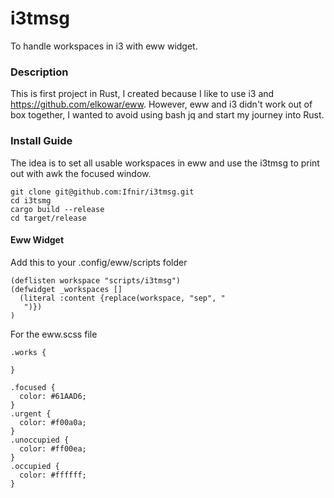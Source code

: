 # i3tmsg
To handle workspaces in i3 with eww widget.

### Description

This is first project in Rust, I created because I like to use i3 and https://github.com/elkowar/eww.
However, eww and i3 didn't work out of box together, I wanted to avoid using bash jq and start my journey into Rust.

### Install Guide
The idea is to set all usable workspaces in eww and use the i3tmsg to print out with awk the focused window.
```
git clone git@github.com:Ifnir/i3tmsg.git
cd i3tsmg
cargo build --release
cd target/release
```

#### Eww Widget

Add this to your .config/eww/scripts folder

```
(deflisten workspace "scripts/i3tmsg") 
(defwidget _workspaces []
  (literal :content {replace(workspace, "sep", "
   ")})
)
```

For the eww.scss file
```
.works {
   
}

.focused {
  color: #61AAD6;
}
.urgent {
  color: #f00a0a;
}
.unoccupied {
  color: #ff00ea;
}
.occupied {
  color: #ffffff;
}
```
